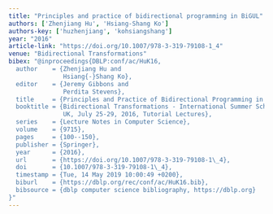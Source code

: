 ```yaml
---
title: "Principles and practice of bidirectional programming in BiGUL"
authors: ['Zhenjiang Hu', 'Hsiang-Shang Ko']
authors-key: ['huzhenjiang', 'kohsiangshang']
year: "2016"
article-link: "https://doi.org/10.1007/978-3-319-79108-1_4"
venue: "Bidirectional Transformations"
bibex: "@inproceedings{DBLP:conf/ac/HuK16,
  author    = {Zhenjiang Hu and
               Hsiang{-}Shang Ko},
  editor    = {Jeremy Gibbons and
               Perdita Stevens},
  title     = {Principles and Practice of Bidirectional Programming in BiGUL},
  booktitle = {Bidirectional Transformations - International Summer School, Oxford,
               UK, July 25-29, 2016, Tutorial Lectures},
  series    = {Lecture Notes in Computer Science},
  volume    = {9715},
  pages     = {100--150},
  publisher = {Springer},
  year      = {2016},
  url       = {https://doi.org/10.1007/978-3-319-79108-1\_4},
  doi       = {10.1007/978-3-319-79108-1\_4},
  timestamp = {Tue, 14 May 2019 10:00:49 +0200},
  biburl    = {https://dblp.org/rec/conf/ac/HuK16.bib},
  bibsource = {dblp computer science bibliography, https://dblp.org}
}"
---
```

